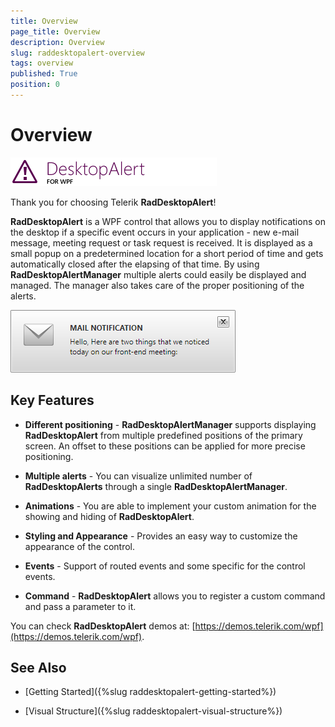 ```yaml
---
title: Overview
page_title: Overview
description: Overview
slug: raddesktopalert-overview
tags: overview
published: True
position: 0
---
```


# Overview

![Rad Desktop Alert Overview 01](images/RadDesktopAlert_Overview_01.png)

Thank you for choosing Telerik __RadDesktopAlert__!

__RadDesktopAlert__ is a WPF control that allows you to display notifications on the desktop if a specific event occurs in your application - new e-mail message, meeting request or task request is received. It is displayed as a small popup on a predetermined location for a short period of time and gets automatically closed after the elapsing of that time. By using __RadDesktopAlertManager__ multiple alerts could easily be displayed and managed. The manager also takes care of the proper positioning of the alerts.

![Rad Desktop Alert Overview 02](images/RadDesktopAlert_Overview_02.png)

## Key Features

* __Different positioning__ -  __RadDesktopAlertManager__ supports displaying __RadDesktopAlert__ from multiple predefined positions of the primary screen. An offset to these positions can be applied for more precise positioning.

* __Multiple alerts__ - You can visualize unlimited number of __RadDesktopAlerts__ through a single __RadDesktopAlertManager__.

* __Animations__ - You are able to implement your custom animation for the showing and hiding of __RadDesktopAlert__.

* __Styling and Appearance__ - Provides an easy way to customize the appearance of the control.

* __Events__ - Support of routed events and some specific for the control events.

* __Command__ - __RadDesktopAlert__ allows you to register a custom command and pass a parameter to it.

You can check __RadDesktopAlert__ demos at: [https://demos.telerik.com/wpf](https://demos.telerik.com/wpf).

## See Also

 * [Getting Started]({%slug raddesktopalert-getting-started%})

 * [Visual Structure]({%slug raddesktopalert-visual-structure%})
